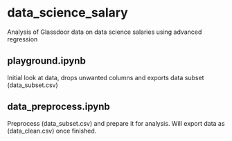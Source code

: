 # data_science_salary
Analysis of Glassdoor data on data science salaries using advanced regression


## playground.ipynb
Initial look at data, drops unwanted columns and exports data subset (data_subset.csv)

## data_preprocess.ipynb
Preprocess (data_subset.csv) and prepare it for analysis. Will export data as (data_clean.csv) once finished.